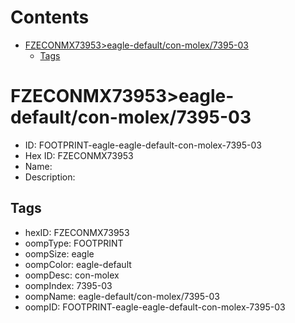 



Contents
========

* [FZECONMX73953>eagle-default/con-molex/7395-03](#fzeconmx73953eagle-defaultcon-molex7395-03)
	* [Tags](#tags)

# FZECONMX73953>eagle-default/con-molex/7395-03

- ID: FOOTPRINT-eagle-eagle-default-con-molex-7395-03
- Hex ID: FZECONMX73953
- Name: 
- Description: 

## Tags

- hexID: FZECONMX73953
- oompType: FOOTPRINT
- oompSize: eagle
- oompColor: eagle-default
- oompDesc: con-molex
- oompIndex: 7395-03
- oompName: eagle-default/con-molex/7395-03
- oompID: FOOTPRINT-eagle-eagle-default-con-molex-7395-03
